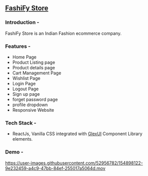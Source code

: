 


## [FashiFy Store](https://fashify.netlify.app/)

### Introduction -
FashiFy Store is an Indian Fashion ecommerce company.


### Features - 
- Home Page
- Product Listing page
- Product details page
- Cart Management Page
- Wishlist Page
- Login Page
- Logout Page
- Sign up page
- forget password page
- profile dropdown
- Responsive Website

### Tech Stack - 
- ReactJs, Vanilla CSS integrated with [GlexUI](https://glex-ui.vercel.app/) Component Library elements. 


### Demo - 

https://user-images.githubusercontent.com/52956782/154898122-9e232459-a4c9-47bb-84ef-255017a5064d.mov
